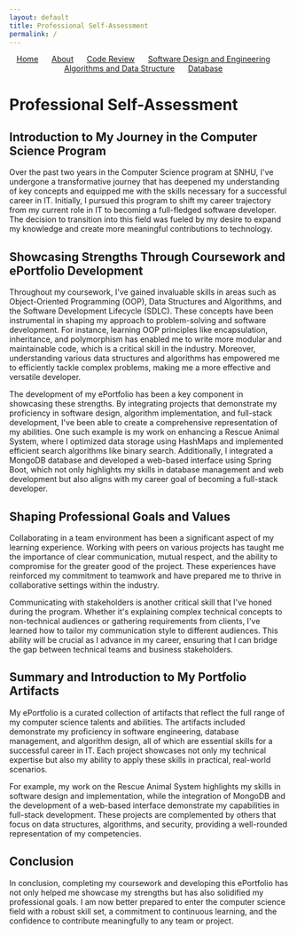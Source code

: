 ```yaml
---
layout: default
title: Professional Self-Assessment
permalink: /
---
```


<nav style="text-align: center; margin-bottom: 20px;">
  <ul style="list-style-type: none; padding: 0;">
    <li style="display: inline; margin-right: 20px;"><a href="/">Home</a></li>
    <li style="display: inline; margin-right: 20px;"><a href="/about/">About</a></li>
    <li style="display: inline; margin-right: 20px;"><a href="/code-review/">Code Review</a></li>
    <li style="display: inline; margin-right: 20px;"><a href="/software-design-engineering/">Software Design and Engineering</a></li>
    <li style="display: inline; margin-right: 20px;"><a href="/algorithms-data-structure/">Algorithms and Data Structure</a></li>
    <li style="display: inline; margin-right: 20px;"><a href="/database/">Database</a></li>
  </ul>
</nav>

# Professional Self-Assessment

## Introduction to My Journey in the Computer Science Program

Over the past two years in the Computer Science program at SNHU, I've undergone a transformative journey that has deepened my understanding of key concepts and equipped me with the skills necessary for a successful career in IT. Initially, I pursued this program to shift my career trajectory from my current role in IT to becoming a full-fledged software developer. The decision to transition into this field was fueled by my desire to expand my knowledge and create more meaningful contributions to technology.

## Showcasing Strengths Through Coursework and ePortfolio Development

Throughout my coursework, I've gained invaluable skills in areas such as Object-Oriented Programming (OOP), Data Structures and Algorithms, and the Software Development Lifecycle (SDLC). These concepts have been instrumental in shaping my approach to problem-solving and software development. For instance, learning OOP principles like encapsulation, inheritance, and polymorphism has enabled me to write more modular and maintainable code, which is a critical skill in the industry. Moreover, understanding various data structures and algorithms has empowered me to efficiently tackle complex problems, making me a more effective and versatile developer.

The development of my ePortfolio has been a key component in showcasing these strengths. By integrating projects that demonstrate my proficiency in software design, algorithm implementation, and full-stack development, I've been able to create a comprehensive representation of my abilities. One such example is my work on enhancing a Rescue Animal System, where I optimized data storage using HashMaps and implemented efficient search algorithms like binary search. Additionally, I integrated a MongoDB database and developed a web-based interface using Spring Boot, which not only highlights my skills in database management and web development but also aligns with my career goal of becoming a full-stack developer.

## Shaping Professional Goals and Values

Collaborating in a team environment has been a significant aspect of my learning experience. Working with peers on various projects has taught me the importance of clear communication, mutual respect, and the ability to compromise for the greater good of the project. These experiences have reinforced my commitment to teamwork and have prepared me to thrive in collaborative settings within the industry.

Communicating with stakeholders is another critical skill that I've honed during the program. Whether it's explaining complex technical concepts to non-technical audiences or gathering requirements from clients, I've learned how to tailor my communication style to different audiences. This ability will be crucial as I advance in my career, ensuring that I can bridge the gap between technical teams and business stakeholders.

## Summary and Introduction to My Portfolio Artifacts

My ePortfolio is a curated collection of artifacts that reflect the full range of my computer science talents and abilities. The artifacts included demonstrate my proficiency in software engineering, database management, and algorithm design, all of which are essential skills for a successful career in IT. Each project showcases not only my technical expertise but also my ability to apply these skills in practical, real-world scenarios.

For example, my work on the Rescue Animal System highlights my skills in software design and implementation, while the integration of MongoDB and the development of a web-based interface demonstrate my capabilities in full-stack development. These projects are complemented by others that focus on data structures, algorithms, and security, providing a well-rounded representation of my competencies.

## Conclusion

In conclusion, completing my coursework and developing this ePortfolio has not only helped me showcase my strengths but has also solidified my professional goals. I am now better prepared to enter the computer science field with a robust skill set, a commitment to continuous learning, and the confidence to contribute meaningfully to any team or project.
